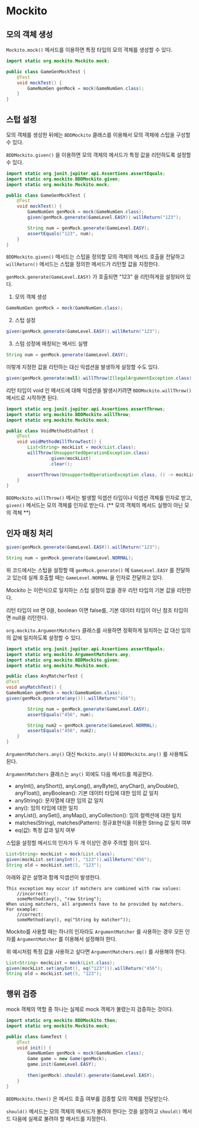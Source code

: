 # Mockito

## 모의 객체 생성

`Mockito.mock()` 메서드를 이용하면 특정 타입의 모의 객체를 생성할 수 있다.

```java
import static org.mockito.Mockito.mock;

public class GameGenMockTest {
    @Test
    void mockTest() {
        GameNumGen genMock = mock(GameNumGen.class);
    }
}
```

## 스텁 설정

모의 객체를 생성한 뒤에는 `BDDMockito` 클래스를 이용해서 모의 객체에 스텁을 구성할 수 있다.

`BDDMockito.given()` 을 이용하면 모의 객체의 메서드가 특정 값을 리턴하도록 설정할 수 있다.

```java
import static org.junit.jupiter.api.Assertions.assertEquals;
import static org.mockito.BDDMockito.given;
import static org.mockito.Mockito.mock;

public class GameGenMockTest {
    @Test
    void mockTest() {
        GameNumGen genMock = mock(GameNumGen.class);
        given(genMock.generate(GameLevel.EASY)).willReturn("123");

        String num = genMock.generate(GameLevel.EASY);
        assertEquals("123", num);
    }
}
```

`BDDMockito.given()` 메서드는 스텁을 정의할 모의 객체의 메서드 호출을 전달하고 `willReturn()` 메서드는 스텁을 정의한 메서드가 리턴할 값을 지정한다.

`genMock.generate(GameLevel.EASY)` 가 호출되면 "123" 을 리턴하게끔 설정되어 있다.

1. 모의 객체 생성
```java
GameNumGen genMock = mock(GameNumGen.class);
```
2. 스텁 설정
```java
given(genMock.generate(GameLevel.EASY)).willReturn("123");
```
3. 스텀 성정에 매칭되는 메서드 실행
```java
String num = genMock.generate(GameLevel.EASY);
```

이렇게 지정한 값을 리턴하는 대신 익셉션을 발생하게 설정할 수도 있다.

```java
given(genMock.generate(null).willThrow(IllegalArgumentException.class);
```

리턴 타입이 void 인 메서드에 대해 익셉션을 발생시키려면 `BDDMockito.willThrow()` 메서드로 시작하면 된다.

```java
import static org.junit.jupiter.api.Assertions.assertThrows;
import static org.mockito.BDDMockito.willThrow;
import static org.mockito.Mockito.mock;

public class VoidMethodStubTest {
    @Test
    void voidMethodWillThrowTest() {
        List<String> mockList = mock(List.class);
        willThrow(UnsupportedOperationException.class)
                .given(mockList)
                .clear();

        assertThrows(UnsupportedOperationException.class, () -> mockList.clear());
    }
}
```

`BDDMockito.willThrow()` 메서는 발생할 익셉션 타입이나 익셉션 객체를 인자로 받고, `given()` 메서드는 모의 객체를 인자로 받는다. (** 모의 객체의 메서드 실행이 아닌 모의 객체 **)

## 인자 매칭 처리

```java
given(genMock.generate(GameLevel.EASY)).willReturn("123");

String num = genMock.generate(GameLevel.NORMAL);
```

위 코드에서는 스텁을 설정할 때 `genMock.generate()` 에 `GameLevel.EASY` 를 전달하고 있는데 실제 호출할 때는 `GameLevel.NORMAL` 을 인자로 전달하고 있다.

Mockito 는 이런식으로 일치하는 스텁 설정이 없을 경우 리턴 타입의 기본 값을 리턴한다.

리턴 타입이 int 면 0을, boolean 이면 false를, 기본 데이터 타입이 아닌 참조 타입이면 null을 리턴한다.

`org.mockito.ArgumentMatchers` 클래스를 사용하면 정확하게 일치하는 값 대신 임의의 값에 일치하도록 설정할 수 있다.

```java
import static org.junit.jupiter.api.Assertions.assertEquals;
import static org.mockito.ArgumentMatchers.any;
import static org.mockito.BDDMockito.given;
import static org.mockito.Mockito.mock;

public class AnyMatcherTest {
@Test
void anyMatchTest() {
GameNumGen genMock = mock(GameNumGen.class);
given(genMock.generate(any())).willReturn("456");

        String num = genMock.generate(GameLevel.EASY);
        assertEquals("456", num);

        String num2 = genMock.generate(GameLevel.NORMAL);
        assertEquals("456", num2);
    }
}
```

`ArgumentMatchers.any()` 대신 `Mockito.any()` 나 `BDDMockito.any()` 를 사용해도 된다.

`ArgumentMatchers` 클래스는 `any()` 외에도 다음 메서드를 제공한다.

- anyInt(), anyShort(), anyLong(), anyByte(), anyChar(), anyDouble(), anyFloat(), anyBoolean(): 기본 데이터 타입에 대한 임의 값 일치
- anyString(): 문자열에 대한 임의 값 일치
- any(): 임의 타입에 대한 일치
- anyList(), anySet(), anyMap(), anyCollection(): 임의 컬렉션에 대한 일치
- matches(String), matches(Pattern): 정규표현식을 이용한 String 값 일치 여부
- eq(값): 특정 값과 일치 여부

스텁을 설정할 메서드의 인자가 두 개 이상인 경우 주의할 점이 있다.

```java
List<String> mockList = mock(List.class);
given(mockList.set(anyInt(), "123")).willReturn("456");
String old = mockList.set(5, "123");
```

아래와 같은 설명과 함께 익셉션이 발생한다.

```
This exception may occur if matchers are combined with raw values:
    //incorrect:
    someMethod(any(), "raw String");
When using matchers, all arguments have to be provided by matchers.
For example:
    //correct:
    someMethod(any(), eq("String by matcher"));
```

Mockito를 사용할 때는 하나의 인자라도 `ArgumentMatcher` 를 사용하는 경우 모든 인자를 `ArgumentMatcher` 를 이용해서 설정해야 한다.

위 예시처럼 특정 값을 사용하고 싶다면 `ArgumentMatchers.eq()` 를 사용해야 한다.

```java
List<String> mockList = mock(List.class);
given(mockList.set(anyInt(), eq("123"))).willReturn("456");
String old = mockList.set(5, "123");
```

## 행위 검증

mock 객체의 역할 중 하나는 실제로 mock 객체가 불렸는지 검증하는 것이다.

```java
import static org.mockito.BDDMockito.then;
import static org.mockito.Mockito.mock;

public class GameTest {
    @Test
    void init() {
        GameNumGen genMock = mock(GameNumGen.class);
        Game game = new Game(genMock);
        game.init(GameLevel.EASY);
        
        then(genMock).should().generate(GameLevel.EASY);
    }
}
```

`BDDMockito.then()` 은 메서드 호출 여부를 검증할 모의 객체를 전달받는다.

`should()` 메서드는 모의 객체의 매서드가 불려야 한다는 것을 설정하고 `should()` 메서드 다음에 실제로 불려야 할 메서드를 지정한다.